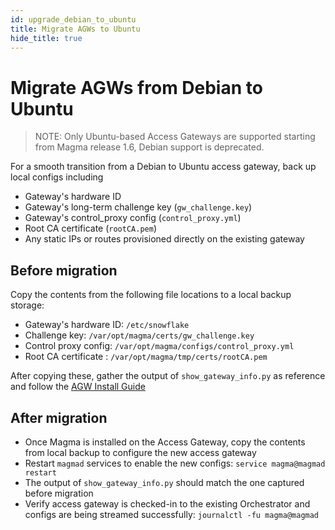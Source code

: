 ```yaml
---
id: upgrade_debian_to_ubuntu
title: Migrate AGWs to Ubuntu
hide_title: true
---
```


# Migrate AGWs from Debian to Ubuntu

> NOTE: Only Ubuntu-based Access Gateways are supported starting from Magma release 1.6, Debian support is deprecated.

For a smooth transition from a Debian to Ubuntu access gateway, back up local configs including

- Gateway's hardware ID
- Gateway's long-term challenge key (`gw_challenge.key`)
- Gateway's control_proxy config (`control_proxy.yml`)
- Root CA certificate (`rootCA.pem`)
- Any static IPs or routes provisioned directly on the existing gateway

## Before migration

Copy the contents from the following file locations to a local backup storage:

- Gateway's hardware ID: `/etc/snowflake`
- Challenge key: `/var/opt/magma/certs/gw_challenge.key`
- Control proxy config: `/var/opt/magma/configs/control_proxy.yml`
- Root CA certificate : `/var/opt/magma/tmp/certs/rootCA.pem`

After copying these, gather the output of `show_gateway_info.py` as reference and follow the [AGW Install Guide](https://magma.github.io/magma/docs/next/lte/deploy_install)

## After migration

- Once Magma is installed on the Access Gateway, copy the contents from local backup to configure the new access gateway
- Restart `magmad` services to enable the new configs: `service magma@magmad restart`
- The output of `show_gateway_info.py` should match the one captured before migration
- Verify access gateway is checked-in to the existing Orchestrator and configs are being streamed successfully: `journalctl -fu magma@magmad`

